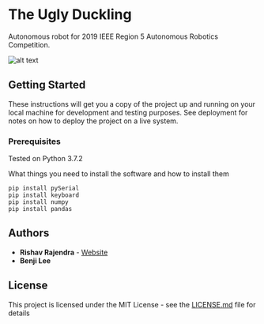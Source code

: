 # The Ugly Duckling

Autonomous robot for 2019 IEEE Region 5 Autonomous Robotics Competition.

![alt text](https://github.com/RishavRajendra/TheUglyDuckling/blob/master/pictures/playingField.png)

## Getting Started

These instructions will get you a copy of the project up and running on your local machine for development and testing purposes. See deployment for notes on how to deploy the project on a live system.

### Prerequisites

Tested on Python 3.7.2

What things you need to install the software and how to install them

```
pip install pySerial
pip install keyboard
pip install numpy
pip install pandas
```
## Authors

* **Rishav Rajendra** - [Website](https://rishavrajendra.github.io)
* **Benji Lee**

## License

This project is licensed under the MIT License - see the [LICENSE.md](LICENSE.md) file for details
